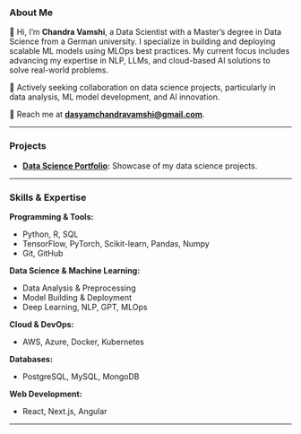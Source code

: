 ### About Me

👋 Hi, I’m **Chandra Vamshi**, a Data Scientist with a Master’s degree in Data Science from a German university. I specialize in building and deploying scalable ML models using MLOps best practices. My current focus includes advancing my expertise in NLP, LLMs, and cloud-based AI solutions to solve real-world problems.

💼 Actively seeking collaboration on data science projects, particularly in data analysis, ML model development, and AI innovation.

📧 Reach me at **[dasyamchandravamshi@gmail.com](mailto:dasyamchandravamshi@gmail.com)**.

---

### Projects

- **[Data Science Portfolio](https://github.com/chandravamshi-ai/Data-Science-Portfolio):** Showcase of my data science projects.
<!--- 
- **[Breast Cancer Diagnosis Predictor](https://breast-cancer-prediction-lr.streamlit.app/):** Logistic Regression model for breast cancer diagnosis.
- **[Penguin Species Classification](https://random-forest-classifictaion.streamlit.app/):** Random Forest model for classifying penguin species.
--->

---

### Skills & Expertise

**Programming & Tools:**
- Python, R, SQL
- TensorFlow, PyTorch, Scikit-learn, Pandas, Numpy
- Git, GitHub

**Data Science & Machine Learning:**
- Data Analysis & Preprocessing
- Model Building & Deployment
- Deep Learning, NLP, GPT, MLOps

**Cloud & DevOps:**
- AWS, Azure, Docker, Kubernetes

**Databases:**
- PostgreSQL, MySQL, MongoDB

**Web Development:**
- React, Next.js, Angular

---



<!---
chandravamshi-ai/chandravamshi-ai is a ✨ special ✨ repository because its `README.md` (this file) appears on your GitHub profile.
You can click the Preview link to take a look at your changes.



### Skills & Expertise

#### Programming & Tools
- **Languages:** Python, R, SQL
- **Libraries & Frameworks:** TensorFlow, PyTorch, Numpy, Pandas, Matplotlib, Scikit-learn, Keras, Scipy
- **Version Control:** Git, GitHub

#### Data Science & Machine Learning
- **Core Skills:** Statistical Analysis, Data Cleaning, Exploratory Data Analysis (EDA)
- **Machine Learning:** Model Building, Hyperparameter Tuning, Feature Engineering, Model Deployment
- **Deep Learning:** Neural Networks, Convolutional Neural Networks (CNNs), Natural Language Processing (NLP)
- **MLOps:** Pipeline Automation, CI/CD for ML, Model Monitoring
- **AI Specializations:** Large Language Models (LLM), Generative Pre-trained Transformers (GPT), Retrieval-Augmented Generation (RAG), Prompt Engineering

#### Cloud & DevOps
- **Cloud Providers:** AWS, Azure
- **DevOps Tools:** Docker, Kubernetes, CI/CD pipelines

#### Databases
- **SQL Databases:** PostgreSQL, MySQL
- **NoSQL Databases:** MongoDB

#### Web & Software Development
- **Web Technologies:** React, Next.js, Angular, HTML5, CSS3
- **Tools:** VS Code, PHPStorm, Figma, Bash, Jira


### Future Aspirations
I'm committed to continuous learning and contributing to open-source projects. My current focus areas include:
- Enhancing my expertise in **MLOps** and **Cloud Computing** for scalable ML model deployment.
- Deepening my knowledge of **NLP** and **LLMs** to build state-of-the-art AI applications.
- Collaborating on innovative data science projects that make a meaningful impact.

---

### What I’m Looking For
I'm eager to collaborate on projects that involve:
- **Data Analysis**: Extracting insights and making data-driven decisions.
- **Model Development**: Creating and fine-tuning machine learning models.
- **AI Innovation**: Developing cutting-edge AI solutions.

---
---

### How to Reach Me
📧 Email: [dasyamchandravamshi@gmail.com](mailto:dasyamchandravamshi@gmail.com)

---

--->
